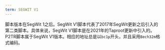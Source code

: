 ```yaml
---
term: SEGWIT V1
---
```


脚本版本在SegWit 1之后。SegWit V1脚本代表了2017年SegWit更新之后引入的第二类脚本。具体来说，SegWit V1脚本是在2021年的Taproot更新中引入的。P2TR脚本属于SegWit V1版本。相应的地址总是以`bc1p`开头，并且采用`Bech32m`格式编码。